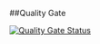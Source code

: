 ##Quality Gate

[![Quality Gate Status](https://sonarcloud.io/api/project_badges/measure?project=PF-UTN_ManagementPortal-BE&metric=alert_status)](https://sonarcloud.io/summary/new_code?id=PF-UTN_ManagementPortal-BE)
